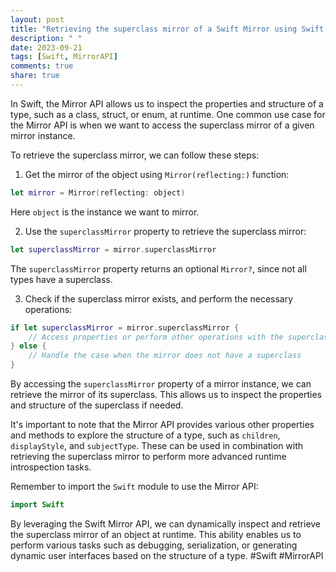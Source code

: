 ```yaml
---
layout: post
title: "Retrieving the superclass mirror of a Swift Mirror using Swift Mirror API"
description: " "
date: 2023-09-21
tags: [Swift, MirrorAPI]
comments: true
share: true
---
```


In Swift, the Mirror API allows us to inspect the properties and structure of a type, such as a class, struct, or enum, at runtime. One common use case for the Mirror API is when we want to access the superclass mirror of a given mirror instance. 

To retrieve the superclass mirror, we can follow these steps:

1. Get the mirror of the object using `Mirror(reflecting:)` function:
```swift
let mirror = Mirror(reflecting: object)
```

Here `object` is the instance we want to mirror.

2. Use the `superclassMirror` property to retrieve the superclass mirror:
```swift
let superclassMirror = mirror.superclassMirror
```

The `superclassMirror` property returns an optional `Mirror?`, since not all types have a superclass.

3. Check if the superclass mirror exists, and perform the necessary operations:
```swift
if let superclassMirror = mirror.superclassMirror {
    // Access properties or perform other operations with the superclass mirror
} else {
    // Handle the case when the mirror does not have a superclass
}
```

By accessing the `superclassMirror` property of a mirror instance, we can retrieve the mirror of its superclass. This allows us to inspect the properties and structure of the superclass if needed.

It's important to note that the Mirror API provides various other properties and methods to explore the structure of a type, such as `children`, `displayStyle`, and `subjectType`. These can be used in combination with retrieving the superclass mirror to perform more advanced runtime introspection tasks.

Remember to import the `Swift` module to use the Mirror API:
```swift
import Swift
```

By leveraging the Swift Mirror API, we can dynamically inspect and retrieve the superclass mirror of an object at runtime. This ability enables us to perform various tasks such as debugging, serialization, or generating dynamic user interfaces based on the structure of a type. #Swift #MirrorAPI